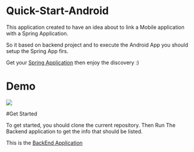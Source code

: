 # Quick-Start-Android

This application created to have an idea about to link a Mobile application with a Spring Application.

So it based on backend project and to execute the Android App you should setup the Spring App firs.

Get your [Spring Application](https://github.com/tahajadid/Quick-Start-Spring) then enjoy the discovery :)

# Demo

![](https://github.com/tahajadid/Quick-Start-Android/blob/master/Demo/football_news_demo.gif)

#Get Started

To get started, you should clone the current repository. Then Run The Backend application to get the info that should be listed.

This is the [BackEnd Application](https://github.com/tahajadid/Quick-Start-Spring)

